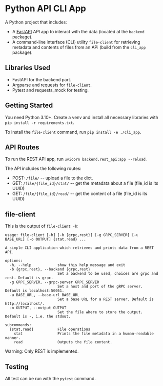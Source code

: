 # Python API CLI App

A Python project that includes:
- A [FastAPI](https://fastapi.tiangolo.com/) API app to interact with the data (located at the `backend` package).
- A command-line interface (CLI) utility `file-client` for retrieving metadata and contents of files from an API (build from the `cli_app` package).

## Libraries Used
- FastAPI for the backend part.
- Argparse and requests for `file-client`.
- Pytest and requests_mock for testing.

## Getting Started

You need Python 3.10+. Create a venv and install all necessary libraries with `pip install -r requirements.txt`.

To install the `file-client` command, run `pip install -e ./cli_app`.

## API Routes
To run the REST API app, run `uvicorn backend.rest_api:app --reload`.

The API includes the following routes:
- POST: `/file/` -- upload a file to the dict.
- GET: `/file/{file_id}/stat/` -- get the metadata about a file (file_id is its UUID)
- GET: `/file/{file_id}/read/` -- get the content of a file (file_id is its UUID)

## file-client
This is the output of `file-client -h`:

```
usage: file-client [-h] [-b {grpc,rest}] [-g GRPC_SERVER] [-u BASE_URL] [-o OUTPUT] {stat,read} ...

A simple CLI application which retrieves and prints data from a REST API.

options:
  -h, --help            show this help message and exit
  -b {grpc,rest}, --backend {grpc,rest}
                        Set a backend to be used, choices are grpc and rest. Default is grpc.
  -g GRPC_SERVER, --grpc-server GRPC_SERVER
                        Set a host and port of the gRPC server. Default is localhost:50051.
  -u BASE_URL, --base-url BASE_URL
                        Set a base URL for a REST server. Default is http://localhost/.
  -o OUTPUT, --output OUTPUT
                        Set the file where to store the output. Default is -, i.e. the stdout.

subcommands:
  {stat,read}           File operations
    stat                Prints the file metadata in a human-readable manner.
    read                Outputs the file content.
```

Warning: Only REST is implemented.

## Testing
All test can be run with the `pytest` command.
